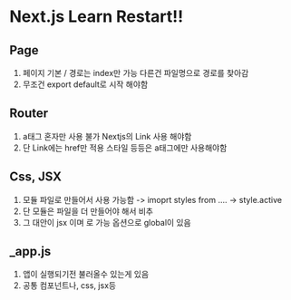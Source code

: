 # Next.js Learn Restart!!

## Page

1. 페이지 기본 / 경로는 index만 가능 다른건 파일명으로 경로를 찾아감
2. 무조건 export default로 시작 해야함

## Router

1. a태그 혼자만 사용 불가 Nextjs의 Link 사용 해야함
2. 단 Link에는 href만 적용 스타일 등등은 a태그에만 사용해야함

## Css, JSX

1. 모듈 파일로 만들어서 사용 가능함 -> imoprt styles from .... -> style.active
2. 단 모듈은 파일을 더 만들어야 해서 비추
3. 그 대안이 jsx 이며 <script jsx>{``}</script>로 가능 옵션으로 global이 있음

## \_app.js

1. 앱이 실행되기전 불러올수 있는게 있음
2. 공통 컴포넌트나, css, jsx등
